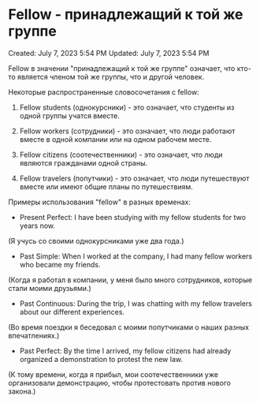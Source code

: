 # Fellow - принадлежащий к той же группе

Created: July 7, 2023 5:54 PM
Updated: July 7, 2023 5:54 PM

Fellow в значении "принадлежащий к той же группе" означает, что кто-то является членом той же группы, что и другой человек.

Некоторые распространенные словосочетания с fellow:

1. Fellow students (однокурсники) - это означает, что студенты из одной группы учатся вместе.

2. Fellow workers (сотрудники) - это означает, что люди работают вместе в одной компании или на одном рабочем месте.

3. Fellow citizens (соотечественники) - это означает, что люди являются гражданами одной страны.

4. Fellow travelers (попутчики) - это означает, что люди путешествуют вместе или имеют общие планы по путешествиям.

Примеры использования "fellow" в разных временах:

- Present Perfect: I have been studying with my fellow students for two years now.

(Я учусь со своими однокурсниками уже два года.)

- Past Simple: When I worked at the company, I had many fellow workers who became my friends.

(Когда я работал в компании, у меня было много сотрудников, которые стали моими друзьями.)

- Past Continuous: During the trip, I was chatting with my fellow travelers about our different experiences.

(Во время поездки я беседовал с моими попутчиками о наших разных впечатлениях.)

- Past Perfect: By the time I arrived, my fellow citizens had already organized a demonstration to protest the new law.

(К тому времени, когда я прибыл, мои соотечественники уже организовали демонстрацию, чтобы протестовать против нового закона.)